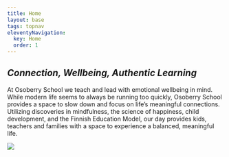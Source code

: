 ```yaml
---
title: Home
layout: base
tags: topnav
eleventyNavigation:
  key: Home
  order: 1
---
```


## _Connection, Wellbeing, Authentic Learning_

At Osoberry School we teach and lead with emotional wellbeing in mind. While modern life seems to always be running too quickly, Osoberry School provides a space to slow down and focus on life’s meaningful connections. Utilizing discoveries in mindfulness, the science of happiness, child development, and the Finnish Education Model, our day provides kids, teachers and families with a space to experience a balanced, meaningful life.

![](/assets/uploads/homepic.png)
